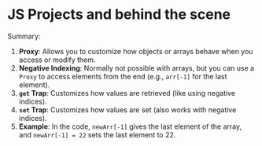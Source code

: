 # JS Projects and behind the scene
Summary:
1. **Proxy**: Allows you to customize how objects or arrays behave when you access or modify them.
2. **Negative Indexing**: Normally not possible with arrays, but you can use a `Proxy` to access elements from the end (e.g., `arr[-1]` for the last element).
3. **`get` Trap**: Customizes how values are retrieved (like using negative indices).
4. **`set` Trap**: Customizes how values are set (also works with negative indices).
5. **Example**: In the code, `newArr[-1]` gives the last element of the array, and `newArr[-1] = 22` sets the last element to 22.
